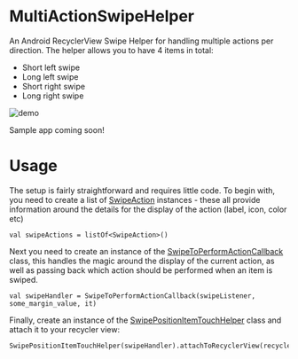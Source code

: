 # MultiActionSwipeHelper
An Android RecyclerView Swipe Helper for handling multiple actions per direction. The helper allows you to have 4 items in total:

- Short left swipe
- Long left swipe
- Short right swipe
- Long right swipe


![demo](https://github.com/bufferapp/MultiActionSwipeHelper/blob/master/art/demo.gif?raw=true)

Sample app coming soon!

# Usage

The setup is fairly straightforward and requires little code. To begin with, you need to create a list of [SwipeAction](https://github.com/bufferapp/MultiActionSwipeHelper/blob/master/app/src/main/java/org/buffer/android/multiactionswipehelper/SwipeAction.kt) instances - these all provide information around the details for the display of the action (label, icon, color etc)

    val swipeActions = listOf<SwipeAction>()
  
 Next you need to create an instance of the [SwipeToPerformActionCallback](https://github.com/bufferapp/MultiActionSwipeHelper/blob/master/app/src/main/java/org/buffer/android/multiactionswipehelper/SwipeToPerformActionCallback.kt) class, this handles the magic around the display of the current action, as well as passing back which action should be performed when an item is swiped.

    val swipeHandler = SwipeToPerformActionCallback(swipeListener, some_margin_value, it)
    
Finally, create an instance of the [SwipePositionItemTouchHelper](https://github.com/bufferapp/MultiActionSwipeHelper/blob/master/app/src/main/java/org/buffer/android/multiactionswipehelper/SwipePositionItemTouchHelper.java) class and attach it to your recycler view:

    SwipePositionItemTouchHelper(swipeHandler).attachToRecyclerView(recycler_conversations)
